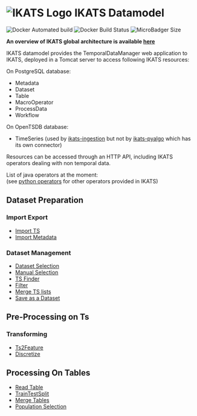 # ![IKATS Logo](https://ikats.github.io/img/Logo-ikats-icon.png) IKATS Datamodel

![Docker Automated build](https://img.shields.io/docker/automated/ikats/datamodel.svg)
![Docker Build Status](https://img.shields.io/docker/build/ikats/datamodel.svg)
![MicroBadger Size](https://img.shields.io/microbadger/image-size/ikats/datamodel.svg)

**An overview of IKATS global architecture is available [here](https://github.com/IKATS/IKATS)**

IKATS datamodel provides the TemporalDataManager web application to IKATS, deployed in a Tomcat server to access following IKATS resources:  

On PostgreSQL database:
* Metadata
* Dataset
* Table
* MacroOperator
* ProcessData
* Workflow  

On OpenTSDB database:
* TimeSeries (used by [ikats-ingestion](https://github.com/IKATS/ikats-ingestion) but not by [ikats-pyalgo](https://github.com/IKATS/ikats-pyalgo) which has its own connector)

Resources can be accessed through an HTTP API, including IKATS operators dealing with non temporal data.  

List of java operators at the moment:  
(see [python operators](https://github.com/IKATS/ikats-pyalgo) for other operators provided in IKATS)


## Dataset Preparation
 

### Import Export

- [Import TS](/doc/operators/importTs.html)
- [Import Metadata](/doc/operators/importMetadata.html)
 
### Dataset Management

- [Dataset Selection](/doc/operators/datasetSelection.html)
- [Manual Selection](/doc/operators/manualSelection.html)
- [TS Finder](/doc/operators/tsFinder.html)
- [Filter](/doc/operators/filter.html)
- [Merge TS lists](/doc/operators/mergeTsLists.html)
- [Save as a Dataset](/doc/operators/saveAsDataset.html)
 

## Pre-Processing on Ts 

 
### Transforming

- [Ts2Feature](/doc/operators/ts2Feature.html)
- [Discretize](/doc/operators/discretize.html)

 
 ## Processing On Tables

- [Read Table](/doc/operators/readTable.html)
- [TrainTestSplit](/doc/operators/trainTestSplit.html)
- [Merge Tables](/doc/operators/mergeTables.html)
- [Population Selection](/doc/operators/populationSelection.html)
